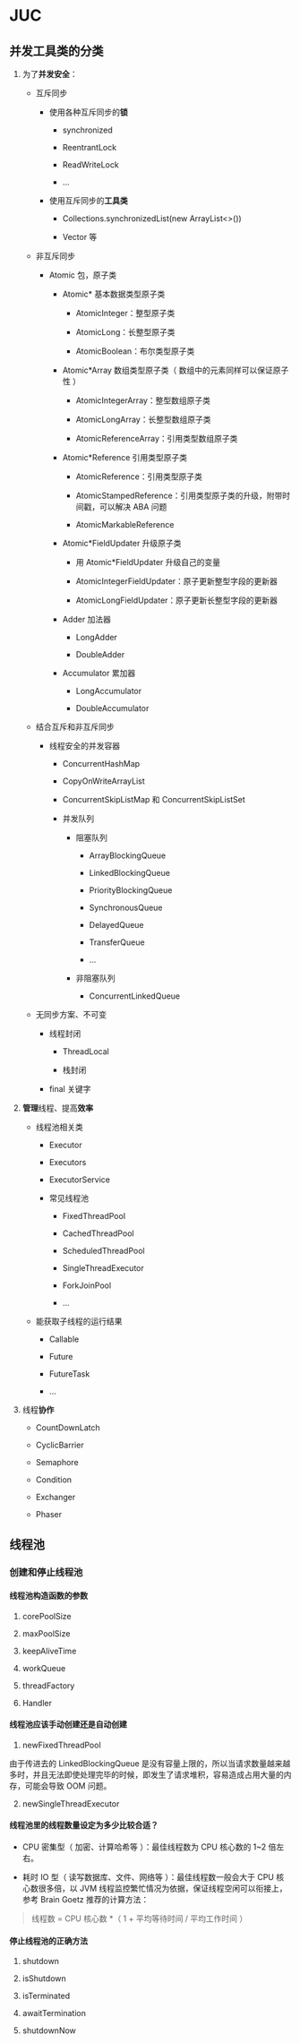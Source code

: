 # JUC

## 并发工具类的分类

1. 为了**并发安全**：
    
    * 互斥同步

        * 使用各种互斥同步的**锁**

            * synchronized

            * ReentrantLock
            
            * ReadWriteLock

            * ...

        * 使用互斥同步的**工具类**

            * Collections.synchronizedList(new ArrayList<>())

            * Vector 等
    
    * 非互斥同步

        * Atomic 包，原子类

            * Atomic* 基本数据类型原子类

                * AtomicInteger：整型原子类

                * AtomicLong：长整型原子类

                * AtomicBoolean：布尔类型原子类

            * Atomic*Array 数组类型原子类（ 数组中的元素同样可以保证原子性 ）

                * AtomicIntegerArray：整型数组原子类

                * AtomicLongArray：长整型数组原子类

                * AtomicReferenceArray：引用类型数组原子类

            * Atomic*Reference 引用类型原子类

                * AtomicReference：引用类型原子类

                * AtomicStampedReference：引用类型原子类的升级，附带时间戳，可以解决 ABA 问题

                * AtomicMarkableReference

            * Atomic*FieldUpdater 升级原子类

                * 用 Atomic*FieldUpdater 升级自己的变量

                * AtomicIntegerFieldUpdater：原子更新整型字段的更新器

                * AtomicLongFieldUpdater：原子更新长整型字段的更新器

            * Adder 加法器

                * LongAdder

                * DoubleAdder

            * Accumulator 累加器

                * LongAccumulator

                * DoubleAccumulator
    
    * 结合互斥和非互斥同步

        * 线程安全的并发容器

            * ConcurrentHashMap

            * CopyOnWriteArrayList

            * ConcurrentSkipListMap 和 ConcurrentSkipListSet

            * 并发队列

                * 阻塞队列

                    * ArrayBlockingQueue

                    * LinkedBlockingQueue

                    * PriorityBlockingQueue

                    * SynchronousQueue

                    * DelayedQueue

                    * TransferQueue

                    * ...

                * 非阻塞队列

                    * ConcurrentLinkedQueue

    * 无同步方案、不可变

        * 线程封闭

            * ThreadLocal

            * 栈封闭

        * final 关键字

2. **管理**线程、提高**效率**

    * 线程池相关类

        * Executor

        * Executors

        * ExecutorService

        * 常见线程池

            * FixedThreadPool

            * CachedThreadPool

            * ScheduledThreadPool

            * SingleThreadExecutor

            * ForkJoinPool

            * ...

    * 能获取子线程的运行结果

        * Callable

        * Future

        * FutureTask

        * ...

3. 线程**协作**

    * CountDownLatch

    * CyclicBarrier

    * Semaphore

    * Condition

    * Exchanger

    * Phaser

## 线程池

### 创建和停止线程池

#### 线程池构造函数的参数

1. corePoolSize

2. maxPoolSize

3. keepAliveTime

4. workQueue

5. threadFactory

6. Handler

#### 线程池应该手动创建还是自动创建

1. newFixedThreadPool

由于传进去的 LinkedBlockingQueue 是没有容量上限的，所以当请求数量越来越多时，并且无法即使处理完毕的时候，即发生了请求堆积，容易造成占用大量的内存，可能会导致 OOM 问题。

2. newSingleThreadExecutor

#### 线程池里的线程数量设定为多少比较合适？

* CPU 密集型（ 加密、计算哈希等 ）：最佳线程数为 CPU 核心数的 1~2 倍左右。

* 耗时 IO 型（ 读写数据库、文件、网络等 ）：最佳线程数一般会大于 CPU 核心数很多倍，以 JVM 线程监控繁忙情况为依据，保证线程空闲可以衔接上，参考 Brain Goetz 推荐的计算方法：

> 线程数 = CPU 核心数 *（ 1 + 平均等待时间 / 平均工作时间 ）

#### 停止线程池的正确方法

1. shutdown

2. isShutdown

3. isTerminated

4. awaitTermination

5. shutdownNow